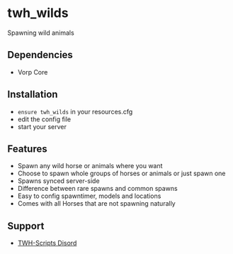 # twh_wilds

Spawning wild animals

## Dependencies
- Vorp Core


## Installation
- `ensure twh_wilds` in your resources.cfg
- edit the config file
- start your server 

## Features
- Spawn any wild horse or animals where you want 
- Choose to spawn whole groups of horses or animals or just spawn one
- Spawns synced server-side
- Difference between rare spawns and common spawns
- Easy to config spawntimer, models and locations
- Comes with all Horses that are not spawning naturally


## Support 
- [TWH-Scripts Disord](https://discord.gg/8KwVa7NYKW)